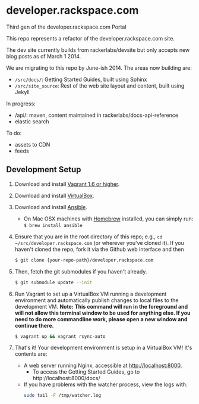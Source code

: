 # developer.rackspace.com

Third gen of the developer.rackspace.com Portal

This repo represents a refactor of the developer.rackspace.com site.

The dev site currently builds from rackerlabs/devsite but only accepts new blog posts as of March 1 2014.

We are migrating to this repo by June-ish 2014. The areas now building are:
- `/src/docs/`: Getting Started Guides, built using Sphinx
- `/src/site_source`: Rest of the web site layout and content, built using Jekyll

In progress:
- /api/: maven, content maintained in rackerlabs/docs-api-reference
- elastic search

To do:
- assets to CDN
- feeds

## Development Setup

1. Download and install [Vagrant 1.6 or higher](http://www.vagrantup.com/downloads.html).

2. Download and install [VirtualBox](https://www.virtualbox.org/wiki/Downloads).

3. Download and install [Ansible](http://docs.ansible.com/intro_installation.html#installing-the-control-machine).
   * On Mac OSX machines with [Homebrew](http://brew.sh/) installed, you can simply run: `$ brew install ansible`

4. Ensure that you are in the root directory of this repo; e.g., `cd ~/src/developer.rackspace.com` (or wherever you've cloned it). If you haven't cloned the repo, fork it via the Github web interface and then

    ```bash
    $ git clone {your-repo-path}/developer.rackspace.com
    ```

5. Then, fetch the git submodules if you haven't already.

   ```bash
   $ git submodule update --init
   ```

6. Run Vagrant to set up a VirtualBox VM running a development environment and automatically publish changes to local files to the development VM. **Note: This command will run in the foreground and will not allow this terminal window to be used for anything else. If you need to do more commandline work, please open a new window and continue there.**

    ```bash
    $ vagrant up && vagrant rsync-auto
    ```

7. That's it! Your development environment is setup in a VirtualBox VM! It's contents are:
   * A web server running Nginx, accessible at [http://localhost:8000](http://localhost:8000).
      * To access the Getting Started Guides, go to http://localhost:8000/docs/
   * If you have problems with the watcher process, view the logs with:
     ```bash
     sudo tail -F /tmp/watcher.log
     ```

